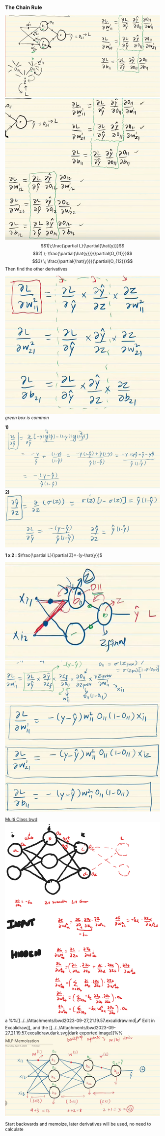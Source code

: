 ### The Chain Rule
![](../../Attachments/bwd-20230924-9.png)
![](../../Attachments/bwd-20230924.png)
$$1)\;\frac{\partial L}{\partial{\hat{y}}}$$
$$2) \; \frac{\partial{\hat{y}}}{\partial{O_{11}}}$$
$$3) \; \frac{\partial{\hat{y}}}{\partial{O_{12}}}$$
Then find the other derivatives

![](../../Attachments/bwd-20230924-10.png)
*green box is common*

**1)** ![](../../Attachments/bwd-20230924-11.png)
**2)** ![](../../Attachments/bwd-20230924-12.png)

**1 x 2 :**
$\frac{\partial L}{\partial Z}=-(y-\hat{y})$

![](../../Attachments/bwd-20230924-13.png)
![](../../Attachments/bwd-20230924-14.png)
![](../../Attachments/bwd-20230924-15.png)

[Multi Class bwd](bwd_multi.excalidraw.md) 
![../../Attachments/bwd2023-09-27,21.19.57.excalidraw.svg](../../Attachments/bwd2023-09-27,21.19.57.excalidraw.svg)a
%%[[../../Attachments/bwd2023-09-27,21.19.57.excalidraw.md|🖋 Edit in Excalidraw]], and the [[../../Attachments/bwd2023-09-27,21.19.57.excalidraw.dark.svg|dark exported image]]%%
![](../../Attachments/bwd-20230924-16.png)

Start backwards and memoize, later derivatives will be used, no need to calculate



